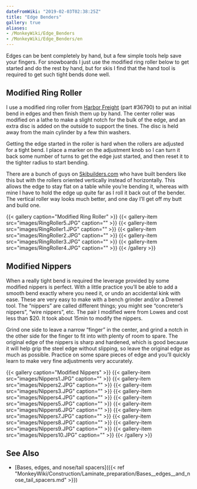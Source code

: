 ```yaml
---
dateFromWiki: "2019-02-03T02:38:25Z"
title: "Edge Benders"
gallery: true
aliases:
- /MonkeyWiki/Edge_Benders
- /MonkeyWiki/Edge_Benders/en
---
```

Edges can be bent completely by hand, but a few simple tools help save your fingers. For snowboards I just use the modified ring roller below to get started and do the rest by hand, but for skis I find that the hand tool is required to get such tight bends done well. 


## Modified Ring Roller 
I use a modified ring roller from [Harbor Freight](http://harborfreight.com) (part #36790) to put an initial bend in edges and then finish them up by hand. The center roller was modified on a lathe to make a slight notch for the bulk of the edge, and an extra disc is added on the outside to support the tines. The disc is held away from the main cylinder by a few thin washers. 

Getting the edge started in the roller is hard when the rollers are adjusted for a tight bend. I place a marker on the adjustment knob so I can turn it back some number of turns to get the edge just started, and then reset it to the tighter radius to start bending. 

There are a bunch of guys on [Skibuilders.com](http://skibuilders.com) who have built benders like this but with the rollers oriented vertically instead of horizontally. This allows the edge to stay flat on a table while you’re bending it, whereas with mine I have to hold the edge up quite far as I roll it back out of the bender. The vertical roller way looks much better, and one day I’ll get off my butt and build one.  

{{< gallery  caption="Modified Ring Roller" >}}
{{< gallery-item src="images/RingRoller5.JPG" caption="" >}}
{{< gallery-item src="images/RingRoller1.JPG" caption="" >}}
{{< gallery-item src="images/RingRoller2.JPG" caption="" >}}
{{< gallery-item src="images/RingRoller3.JPG" caption="" >}}
{{< gallery-item src="images/RingRoller4.JPG" caption="" >}}
{{< /gallery >}}



## Modified Nippers 
When a really tight bend is required the leverage provided by some modified nippers is perfect. With a little practice you’ll be able to add a smooth bend exactly where you need it, or undo an accidental kink with ease. These are very easy to make with a bench grinder and/or a Dremel tool. The “nippers” are called different things; you might see “concreter’s nippers”, “wire nippers”, etc. The pair I modified were from Lowes and cost less than $20. It took about 15min to modify the nippers.  

Grind one side to leave a narrow “finger” in the center, and grind a notch in the other side for the finger to fit into with plenty of room to spare. The original edge of the nippers is sharp and hardened, which is good because it will help grip the steel edge without slipping, so leave the original edge as much as possible. Practice on some spare pieces of edge and you’ll quickly learn to make very fine adjustments very accurately.  

{{< gallery  caption="Modified Nippers" >}}
{{< gallery-item src="images/Nippers1.JPG" caption="" >}}
{{< gallery-item src="images/Nippers2.JPG" caption="" >}}
{{< gallery-item src="images/Nippers3.JPG" caption="" >}}
{{< gallery-item src="images/Nippers4.JPG" caption="" >}}
{{< gallery-item src="images/Nippers5.JPG" caption="" >}}
{{< gallery-item src="images/Nippers6.JPG" caption="" >}}
{{< gallery-item src="images/Nippers7.JPG" caption="" >}}
{{< gallery-item src="images/Nippers8.JPG" caption="" >}}
{{< gallery-item src="images/Nippers9.JPG" caption="" >}}
{{< gallery-item src="images/Nippers10.JPG" caption="" >}}
{{< /gallery >}}



## See Also 
- [Bases, edges, and nose/tail spacers]({{< ref "MonkeyWiki/Construction/Laminate_preparation/Bases__edges__and_nose_tail_spacers.md" >}})



